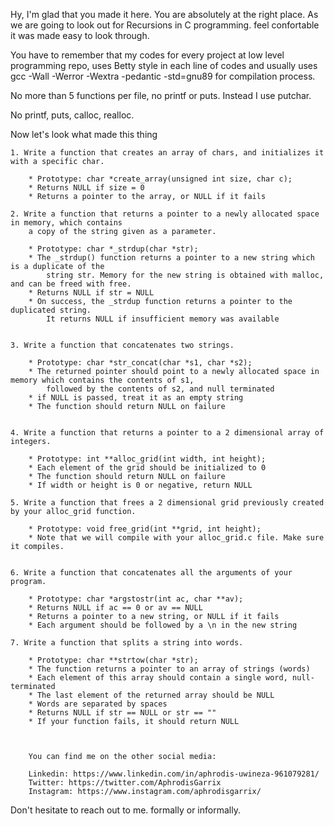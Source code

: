 Hy, I'm glad that you made it here. You are absolutely at the right place. As we are going to look out for Recursions in C programming. feel confortable it was made easy to look through.

You have to remember that my codes for every project at low level programming repo, uses Betty style in each line of codes and usually uses
gcc -Wall -Werror -Wextra -pedantic -std=gnu89 for compilation process.

No more than 5 functions per file, no printf or puts. Instead I use putchar.

No printf, puts, calloc, realloc.

Now let's look what made this thing

	1. Write a function that creates an array of chars, and initializes it with a specific char.

		* Prototype: char *create_array(unsigned int size, char c);
		* Returns NULL if size = 0
		* Returns a pointer to the array, or NULL if it fails

	2. Write a function that returns a pointer to a newly allocated space in memory, which contains 
		a copy of the string given as a parameter.

		* Prototype: char *_strdup(char *str);
		* The _strdup() function returns a pointer to a new string which is a duplicate of the 
			string str. Memory for the new string is obtained with malloc, and can be freed with free.
		* Returns NULL if str = NULL
		* On success, the _strdup function returns a pointer to the duplicated string. 
			It returns NULL if insufficient memory was available


	3. Write a function that concatenates two strings.

		* Prototype: char *str_concat(char *s1, char *s2);
		* The returned pointer should point to a newly allocated space in memory which contains the contents of s1, 
			followed by the contents of s2, and null terminated
		* if NULL is passed, treat it as an empty string
		* The function should return NULL on failure


	4. Write a function that returns a pointer to a 2 dimensional array of integers.

		* Prototype: int **alloc_grid(int width, int height);
		* Each element of the grid should be initialized to 0
		* The function should return NULL on failure
		* If width or height is 0 or negative, return NULL

	5. Write a function that frees a 2 dimensional grid previously created by your alloc_grid function.

		* Prototype: void free_grid(int **grid, int height);
		* Note that we will compile with your alloc_grid.c file. Make sure it compiles.


	6. Write a function that concatenates all the arguments of your program.

		* Prototype: char *argstostr(int ac, char **av);
		* Returns NULL if ac == 0 or av == NULL
		* Returns a pointer to a new string, or NULL if it fails
		* Each argument should be followed by a \n in the new string

	7. Write a function that splits a string into words.

		* Prototype: char **strtow(char *str);
		* The function returns a pointer to an array of strings (words)
		* Each element of this array should contain a single word, null-terminated
		* The last element of the returned array should be NULL
		* Words are separated by spaces
		* Returns NULL if str == NULL or str == ""
		* If your function fails, it should return NULL



		You can find me on the other social media:

		Linkedin: https://www.linkedin.com/in/aphrodis-uwineza-961079281/
		Twitter: https://twitter.com/AphrodisGarrix
		Instagram: https://www.instagram.com/aphrodisgarrix/


Don't hesitate to reach out to me. formally or informally.

